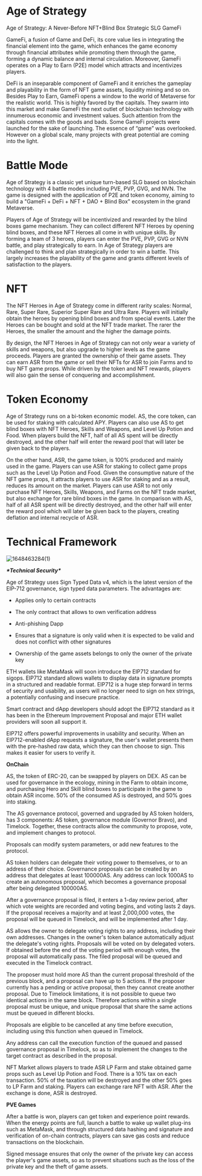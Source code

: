 # Age of Strategy
Age of Strategy: A Never-Before NFT+Blind Box Strategic SLG GameFi

GameFi, a fusion of Game and DeFi, its core value lies in integrating the financial element into the game, which enhances the game economy through financial attributes while promoting them through the game, forming a dynamic balance and internal circulation. Moreover, GameFi operates on a Play to Earn (P2E) model which attracts and incentivizes players.

DeFi is an inseparable component of GameFi and it enriches the gameplay and playability in the form of NFT game assets, liquidity mining and so on. Besides Play to Earn, GameFi opens a window to the world of Metaverse for the realistic world. This is highly favored by the capitals. They swarm into this market and make GameFi the next outlet of blockchain technology with innumerous economic and investment values.
Such attention from the capitals comes with the goods and bads. Some GameFi projects were launched for the sake of launching. The essence of “game” was overlooked. However on a global scale, many projects with great potential are coming into the light.

# Battle Mode
Age of Strategy is a classic yet unique turn-based SLG based on blockchain technology with 4 battle modes including PVE, PVP, GVG, and NVN. The game is designed with the application of P2E and token economy, aiming to build a "GameFi + DeFi + NFT + DAO + Blind Box" ecosystem in the grand Metaverse.

Players of Age of Strategy will be incentivized and rewarded by the blind boxes game mechanism. They can collect different NFT Heroes by opening blind boxes, and these NFT Heroes all come in with unique skills. By forming a team of 3 heroes, players can enter the PVE, PVP, GVG or NVN battle, and play strategically to earn. In Age of Strategy players are challenged to think and plan strategically in order to win a battle. This largely increases the playability of the game and grants different levels of satisfaction to the players.

# NFT
The NFT Heroes in Age of Strategy come in different rarity scales: Normal, Rare, Super Rare, Superior Super Rare and Ultra Rare. Players will initially obtain the heroes by opening blind boxes and from special events. Later the Heroes can be bought and sold at the NFT trade market. The rarer the Heroes, the smaller the amount and the higher the damage points.

By design, the NFT Heroes in Age of Strategy can not only wear a variety of skills and weapons, but also upgrade to higher levels as the game proceeds. Players are granted the ownership of their game assets. They can earn ASR from the game or sell their NFTs for ASR to join Farms and to buy NFT game props. While driven by the token and NFT rewards, players will also gain the sense of conquering and accomplishment. 

# Token Economy
Age of Strategy runs on a bi-token economic model. AS, the core token, can be used for staking with calculated APY. Players can also use AS to get blind boxes with NFT Heroes, Skills and Weapons, and Level Up Potion and Food. When players build the NFT, half of all AS spent will be directly destroyed, and the other half will enter the reward pool that will later be given back to the players.

On the other hand, ASR, the game token, is 100% produced and mainly used in the game. Players can use ASR for staking to collect game props such as the Level Up Potion and Food. Given the consumptive nature of the NFT game props, it attracts players to use ASR for staking and as a result, reduces its amount on the market. Players can use ASR to not only purchase NFT Heroes, Skills, Weapons, and Farms on the NFT trade market, but also exchange for rare blind boxes in the game.
In comparison with AS, half of all ASR spent will be directly destroyed, and the other half will enter the reward pool which will later be given back to the players, creating deflation and internal recycle of ASR.

# Technical Framework

![1648463284(1)](https://user-images.githubusercontent.com/102289203/160379386-3658cd68-c9c0-4f64-8a37-b9c6e514836b.jpg)

***\*Technical Security\****

Age of Strategy uses Sign Typed Data v4, which is the latest version of the EIP-712 governance, sign typed data parameters. The advantages are:

- Applies only to certain contracts

- The only contract that allows to own verification address

- Anti-phishing Dapp

- Ensures that a signature is only valid when it is expected to be valid and does not conflict with other signatures

- Ownership of the game assets belongs to only the owner of the private key

ETH wallets like MetaMask will soon introduce the EIP712 standard for sigops. EIP712 standard allows wallets to display data in signature prompts in a structured and readable format. EIP712 is a huge step forward in terms of security and usability, as users will no longer need to sign on hex strings, a potentially confusing and insecure practice.

Smart contract and dApp developers should adopt the EIP712 standard as it has been in the Ethereum Improvement Proposal and major ETH wallet providers will soon all support it.

EIP712 offers powerful improvements in usability and security. When an EIP712-enabled dApp requests a signature, the user's wallet presents them with the pre-hashed raw data, which they can then choose to sign. This makes it easier for users to verify it.

 

**OnChain**

AS, the token of ERC-20, can be swapped by players on DEX. AS can be used for governance in the ecology, mining in the Farm to obtain income, and purchasing Hero and Skill blind boxes to participate in the game to obtain ASR income. 50% of the consumed AS is destroyed, and 50% goes into staking.

The AS governance protocol, governed and upgraded by AS token holders, has 3 components: AS token, governance module (Governor Bravo), and Timelock. Together, these contracts allow the community to propose, vote, and implement changes to protocol.

Proposals can modify system parameters, or add new features to the protocol.

AS token holders can delegate their voting power to themselves, or to an address of their choice. Governance proposals can be created by an address that delegates at least 100000AS. Any address can lock 1000AS to create an autonomous proposal, which becomes a governance proposal after being delegated 100000AS.

After a governance proposal is filed, it enters a 1-day review period, after which vote weights are recorded and voting begins, and voting lasts 2 days. If the proposal receives a majority and at least 2,000,000 votes, the proposal will be queued in Timelock, and will be implemented after 1 day.

AS allows the owner to delegate voting rights to any address, including their own addresses. Changes in the owner's token balance automatically adjust the delegate's voting rights. Proposals will be voted on by delegated voters. If obtained before the end of the voting period with enough votes, the proposal will automatically pass. The filed proposal will be queued and executed in the Timelock contract.

The proposer must hold more AS than the current proposal threshold of the previous block, and a proposal can have up to 5 actions. If the proposer currently has a pending or active proposal, then they cannot create another proposal. Due to Timelock limitations, it is not possible to queue two identical actions in the same block. Therefore actions within a single proposal must be unique, and unique proposal that share the same actions must be queued in different blocks.

Proposals are eligible to be cancelled at any time before execution, including using this function when queued in Timelock.

Any address can call the execution function of the queued and passed governance proposal in Timelock, so as to implement the changes to the target contract as described in the proposal.

NFT Market allows players to trade ASR LP Farm and stake obtained game props such as Level Up Potion and Food. There is a 10% tax on each transaction. 50% of the taxation will be destroyed and the other 50% goes to LP Farm and staking. Players can exchange rare NFT with ASR. After the exchange is done, ASR is destroyed. 

 
**PVE Games**

After a battle is won, players can get token and experience point rewards. When the energy points are full, launch a battle to wake up wallet plug-ins such as MetaMask, and through structured data hashing and signature and verification of on-chain contracts, players can save gas costs and reduce transactions on the blockchain.

Signed message ensures that only the owner of the private key can access the player's game assets, so as to prevent situations such as the loss of the private key and the theft of game assets.
